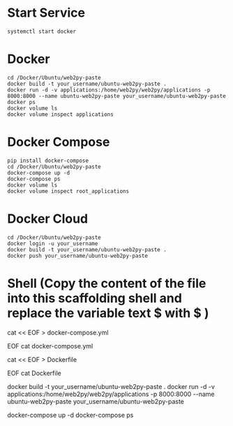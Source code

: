 # Start Service
	systemctl start docker

# Docker
	cd /Docker/Ubuntu/web2py-paste
	docker build -t your_username/ubuntu-web2py-paste .
	docker run -d -v applications:/home/web2py/web2py/applications -p 8000:8000 --name ubuntu-web2py-paste your_username/ubuntu-web2py-paste
	docker ps 
	docker volume ls
	docker volume inspect applications

# Docker Compose
	pip install docker-compose
	cd /Docker/Ubuntu/web2py-paste
	docker-compose up -d
	docker-compose ps
	docker volume ls
	docker volume inspect root_applications

# Docker Cloud
	cd /Docker/Ubuntu/web2py-paste
	docker login -u your_username
	docker build -t your_username/ubuntu-web2py-paste .
	docker push your_username/ubuntu-web2py-paste

# Shell (Copy the content of the file into this scaffolding shell and replace the variable text $ with \$ )
cat << EOF > docker-compose.yml

EOF
cat docker-compose.yml

cat << EOF > Dockerfile

EOF
cat Dockerfile

docker build -t your_username/ubuntu-web2py-paste .
docker run -d -v applications:/home/web2py/web2py/applications -p 8000:8000 --name ubuntu-web2py-paste your_username/ubuntu-web2py-paste

docker-compose up -d
docker-compose ps
